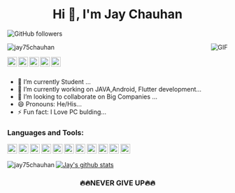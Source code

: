 <h1 align="center">Hi 👋, I'm Jay Chauhan</h1>


![GitHub followers](https://img.shields.io/github/followers/jay75chauhan?logo=GitHub&style=for-the-badge)

 <img align="right" alt="GIF" src="https://media.giphy.com/media/17b875GGvV9m9sLmNc/giphy.gif" />
 
<p align="left"> <img src="https://komarev.com/ghpvc/?username=jay75chauhan&label=Views&color=blue&style=plastic" alt="jay75chauhan" /> </p>


<a href="https://www.linkedin.com/in/jay-chauhan-8a1397170/"/>
  <img align="left" alt="jay's Linkdein" width="22px" src="https://www.vectorlogo.zone/logos/linkedin/linkedin-tile.svg" />
</a>
<a href="https://twitter.com/jay75chauhan">
  <img align="left" alt="jay's Twitter" width="22px" src="https://cdn.jsdelivr.net/npm/simple-icons@v3/icons/twitter.svg" />
</a>
<a href="https://github.com/jay75chauhan"/>
  <img align="left" alt="jay's Github" width="22px" src="https://cdn.jsdelivr.net/npm/simple-icons@v3/icons/github.svg" />
</a>
<a href="https://www.instagram.com/jay_chauhan_75"/>
  <img align="left" alt="jay's Instagram" width="22px" src="https://cdn.jsdelivr.net/npm/simple-icons@v3/icons/instagram.svg" />
</a>
<a href="https://www.youtube.com/channel/UC79Bge1oNeDpDzMc15k7Cjg"/>
  <img align="left" alt="jay's Youtube" width="22px" src="https://cdn.jsdelivr.net/npm/simple-icons@v3/icons/youtube.svg" />
</a>

<br/>
<br/>
 



- 🔭 I’m currently Student ...
- 🌱 I’m currently working on JAVA,Android, Flutter development...
- 👯 I’m looking to collaborate on Big Companies ...
- 😄 Pronouns: He/His...
- ⚡ Fun fact: I Love PC bulding...

 
### Languages and Tools:

<p align="left">
 <img src="https://www.vectorlogo.zone/logos/java/java-icon.svg" alt="java" width="22" height="22"/>  
 <img src="https://www.vectorlogo.zone/logos/python/python-icon.svg" alt="py" width="22" height="22"/>  
 <img src="https://www.vectorlogo.zone/logos/android/android-icon.svg" alt="android" width="22" height="22"/> 
 <img src="https://www.vectorlogo.zone/logos/flutterio/flutterio-icon.svg" alt="android" width="22" height="22"/> 
 <img src="https://www.vectorlogo.zone/logos/kotlinlang/kotlinlang-icon.svg" alt="kotlin" width="22" height="22"/>  
 <img src="https://www.vectorlogo.zone/logos/dartlang/dartlang-icon.svg" alt="dart" width="22" height="22"/>
 <img src="https://www.vectorlogo.zone/logos/firebase/firebase-icon.svg" alt="firebase" width="22" height="22"/>  
 <img src="https://www.vectorlogo.zone/logos/git-scm/git-scm-icon.svg" alt="git" width="22" height="22"/>
 <img src="https://www.vectorlogo.zone/logos/google_cloud/google_cloud-icon.svg" alt="gcloud" width="22" height="22"/>  
 <img src="https://www.vectorlogo.zone/logos/linux/linux-icon.svg" alt="linux" width="22" height="22"/>  
  <img src="https://www.vectorlogo.zone/logos/cloudflare/cloudflare-icon.svg" alt="cloud" width="22" height="22"/>  
 
<p><img align="left" src="https://github-readme-stats.vercel.app/api/top-langs/?username=jay75chauhan&layout=compact&hide=html" alt="jay75chauhan" /></p>



<a href="https://github.com/jay75chauhan">
 <img align="center" src="https://github-readme-stats.vercel.app/api?username=jay75chauhan&show_icons=true&theme=light&line_height=27" alt="Jay's github stats"/>
</a>




<div align="center">

###                                                                     🔥🔥NEVER GIVE UP🔥🔥

</div>

